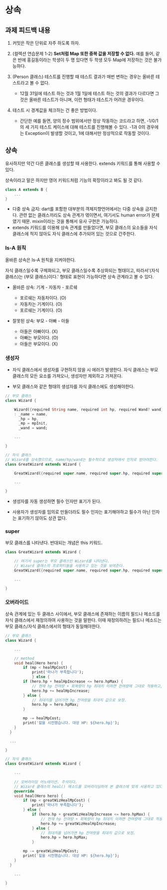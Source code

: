 # 상속

## 과제 피드백 내용
1. 커밋은 작은 단위로 자주 하도록 하자.

2. (컬렉션 연습문제 1-2) <b>Set처럼 Map 또한 중복 값을 저장할 수 없다.</b> 예를 들어, 같은 반에 홍길동이라는 학생이 두 명 있다면 두 학생 모두 Map에 저장하는 것은 불가능하다.

3. (Person 클래스) 테스트를 진행할 때 테스트 결과가 매번 변하는 경우는 올바른 테스트라고 볼 수 없다.
    - 12월 31일에 테스트 하는 것과 1월 1일에 테스트 하는 것의 결과가 다르다면 그것은 올바른 테스트가 아니며, 이런 형태가 테스트가 어려운 경우이다.

4. 테스트 시 경계값을 체크하는 건 좋은 방법이다.
    - 간단한 예를 들면, 양의 정수 범위에서만 정상 작동하는 코드라고 하면, -1/0/1의 세 가지 테스트 케이스에 대해 테스트를 진행해볼 수 있다. -1과 0의 경우에는 Exception이 발생할 것이고, 1에 대해서만 정상적으로 작동할 것이다.

## 상속
유사하지만 약간 다른 클래스를 생성할 때 사용한다. extends 키워드를 통해 사용할 수 있다.

상속이라고 말은 하지만 영어 키워드처럼 기능의 확장이라고 봐도 될 것 같다.

```dart
class A extends B {
    ...
}
```

- 다중 상속 금지: dart를 포함한 대부분의 객체지향언어에서는 다중 상속을 금지한다. 관련 없는 클래스끼리도 상속 관계가 엮이면서, 여기서도 human error가 문제였기 때문. mixin이라는 것을 통해서 유사 구현은 가능하다.
- extends 키워드를 이용해 상속 관계를 만들었다면, 부모 클래스의 요소들을 자식 클래스에 적지 않아도 자식 클래스에 추가되어 있는 것으로 간주한다.

### Is-A 원칙
올바른 상속은 Is-A 원칙을 지켜야한다. 

자식 클래스일수록 구체화되고, 부모 클래스일수록 추상화되는 형태이고, 따라서'(자식 클래스)는 (부모 클래스)이다.' 형태로 표현이 가능하다면 상속 관계라고 볼 수 있다.

- 올바른 상속: 기계 - 자동차 - 포르쉐
    - 포르쉐는 자동차이다. (O)
    - 자동차는 기계이다. (O)
    - 포르쉐는 기계이다. (O)

- 잘못된 상속: 부모 - 아빠 - 아들
    - 아들은 아빠이다. (X)
    - 아빠는 부모이다. (O)
    - 아들은 부모이다. (X)

### 생성자
- 자식 클래스에서 생성자를 구현하지 않을 시 에러가 발생한다. 자식 클래스는 부모 클래스의 모든 요소를 가져오나, 생성자만 제외하고 가져온다.

- 부모 클래스와 같은 형태의 생성자를 자식 클래스에도 생성해야한다.
```dart
// 부모 클래스
class Wizard {

    Wizard({required String name, required int hp, required Wand? wand})
    : _name = name,
      _hp = hp,
      _mp = mpInit,
      _wand = wand;

    ...

}

// 자식 클래스
// Wizard를 상속했으므로, name/hp/wand는 필수적으로 생성자에서 인자로 받아야한다.
class GreatWizard extends Wizard {

    GreatWizard({required super.name, required super.hp, required super.wand});

    ...

}
```

- 생성자를 자동 생성하면 필수 인자만 표기가 된다. 

- 사용자가 생성자를 임의로 만들더라도 필수 인자는 표기해야하고 필수가 아닌 인자는 표기하기 않아도 상관 없다.

### super
부모 클래스를 나타낸다. 반대되는 개념은 this 키워드.
```dart
class GreatWizard extends Wizard {

    // 여기서 super는 부모 클래스인 Wizard를 나타낸다.
    // Wizard 클래스의 프로퍼티들을 사용하고 있는 것을 보여준다.
    GreatWizard({required super.name, required super.hp, required super.wand});

    ...

}
```

### 오버라이드
상속 관계에 있는 두 클래스 사이에서, 부모 클래스에 존재하는 이름의 필드나 메소드를 자식 클래스에서 재정의하여 사용하는 것을 말한다. 이때 재정의하려는 필드나 메소드는 부모 클래스/자식 클래스에서의 형태가 동일해야한다.
```dart
// 부모 클래스
class Wizard {

    ...

    // method
    void heal(Hero hero) {
        if (mp < healMpCost) {
            print('마나가 부족합니다');
            } else {
        if (hero.hp + healHpIncrease <= hero.hpMax) {
            // 현재 hp 잔여량 + 회복량이 hp 최대치 이하면 잔여량에 그대로 적용하고,
            hero.hp += healHpIncrease;
        } else {
            // 최대치를 넘어가면 hp 잔여량을 최대치 값으로 보정.
            hero.hp = hero.hpMax;
        }

        mp -= healMpCost;
        print('힐을 시전했습니다. 대상 HP: ${hero.hp}');
    }
  }

  ...

}

// 자식 클래스
class GreatWizard extends Wizard {

    ...
    
    // 오버라이딩 어노테이션. 주석이다.
    // Wizard 클래스의 heal() 메소드를 오버라이딩하여 본 클래스에 맞게 사용하고 있다.
    @override
    void heal(Hero hero) {
        if (mp < greatWizHealMpCost) {
            print('마나가 부족합니다');
        } else {
            if (hero.hp + greatWizHealHpIncrease <= hero.hpMax) {
                // 현재 hp 잔여량 + 회복량이 hp 최대치 이하면 잔여량에 그대로 적용하고,
                hero.hp += greatWizHealHpIncrease;
            } else {
                // 최대치를 넘어가면 hp 잔여량을 최대치 값으로 보정.
                hero.hp = hero.hpMax;
            }

        mp -= greatWizHealMpCost;
        print('힐을 시전했습니다. 대상 HP: ${hero.hp}');
    }
  }

    ...

}
```